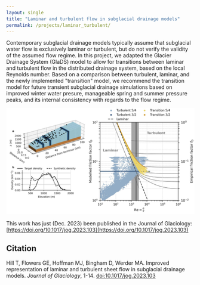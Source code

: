 ```yaml
---
layout: single
title: "Laminar and turbulent flow in subglacial drainage models"
permalink: /projects/laminar_turbulent/
---
```


Contemporary subglacial drainage models typically assume that subglacial water flow is exclusively laminar or turbulent, but do not verify the validity of the assumed flow regime. In this project, we adapted the Glacier Drainage System (GlaDS) model to allow for transitions between laminar and turbulent flow in the distributed drainage system, based on the local Reynolds number. Based on a comparison between turbulent, laminar, and the newly implemented "transition" model, we recommend the transition model for future transient subglacial drainage simulations based on improved winter water presure, manageable spring and summer pressure peaks, and its internal consistency with regards to the flow regime.

![](/assets/images/laminar_turbulent_preview.jpg)

This work has just (Dec. 2023) been published in the Journal of Glaciology: [https://doi.org/10.1017/jog.2023.103](https://doi.org/10.1017/jog.2023.103)


## Citation

Hill T, Flowers GE, Hoffman MJ, Bingham D, Werder MA. Improved representation of laminar and turbulent sheet flow in subglacial drainage models. *Journal of Glaciology*, 1-14. [doi:10.1017/jog.2023.103](https://doi.org/10.1017/jog.2023.103)


